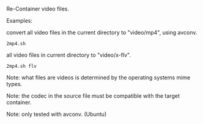Re-Container video files.

Examples:

convert all video files in the current directory to "video/mp4", using avconv.
```
2mp4.sh
```
all video files in current directory to "video/x-flv".
```
2mp4.sh flv
```
Note: what files are videos is determined by the operating systems mime types.

Note: the codec in the source file must be compatible with the target container.

Note: only tested with avconv. (Ubuntu)
